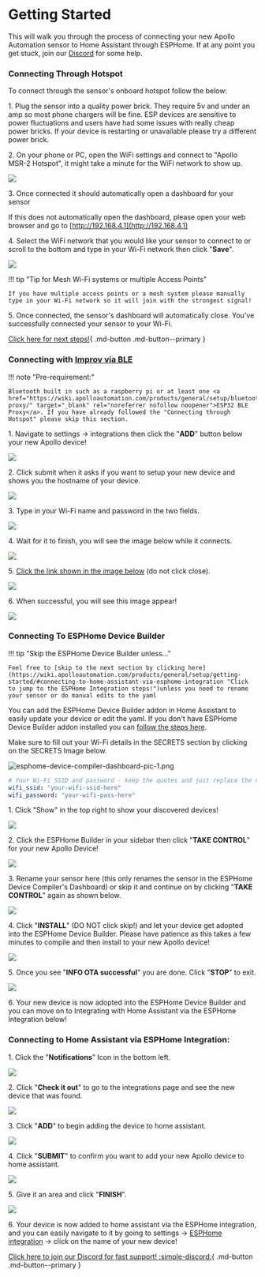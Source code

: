 # Getting Started

This will walk you through the process of connecting your new Apollo Automation sensor to Home Assistant through ESPHome. If at any point you get stuck, join our <a href="https://dsc.gg/apolloautomation" target="_blank" rel="noopener">Discord</a> for some help.

### Connecting Through Hotspot

To connect through the sensor's onboard hotspot follow the below:

1\. Plug the sensor into a quality power brick. They require 5v and under an amp so most phone chargers will be fine. ESP devices are sensitive to power fluctuations and users have had some issues with really cheap power bricks. If your device is restarting or unavailable please try a different power brick.

2\. On your phone or PC, open the WiFi settings and connect to "Apollo MSR-2 Hotspot", it might take a minute for the WiFi network to show up.

![](assets/getting-started-pic-1-1.png)

3\. Once connected it should automatically open a dashboard for your sensor

If this does not automatically open the dashboard, please open your web browser and go to [http://192.168.4.1](http://192.168.4.1)

4\. Select the WiFi network that you would like your sensor to connect to or scroll to the bottom and type in your Wi-Fi network then click "**Save**".

![](assets/getting-started-pic-2.png)

!!! tip "Tip for Mesh Wi-Fi systems or multiple Access Points"

    If you have multiple access points or a mesh system please manually type in your Wi-Fi network so it will join with the strongest signal!

5\. Once connected, the sensor's dashboard will automatically close. You've successfully connected your sensor to your Wi-Fi.

[Click here for next steps!](https://wiki.apolloautomation.com/products/general/setup/getting-started/#connecting-to-home-assistant-via-esphome-integration){                             .md-button .md-button--primary }

### Connecting with <a href="https://www.home-assistant.io/integrations/improv_ble" target="_blank" rel="noopener">Improv via BLE</a>

!!! note "Pre-requirement:"

    Bluetooth built in such as a raspberry pi or at least one <a href="https://wiki.apolloautomation.com/products/general/setup/bluetooth-proxy/" target="_blank" rel="noreferrer nofollow noopener">ESP32 BLE Proxy</a>. If you have already followed the "Connecting through Hotspot" please skip this section.

1\. Navigate to settings -&gt; integrations then click the "**ADD**" button below your new Apollo device!

![](../../../assets/improv-ble-pic-1.png)

2\. Click submit when it asks if you want to setup your new device and shows you the hostname of your device.

![](assets/temp1b-improv-ble-4.png)

3\. Type in your Wi-Fi name and password in the two fields.

![](../../../assets/improv-ble-pic-3.png)

4\. Wait for it to finish, you will see the image below while it connects.

![](../../../assets/improv-ble-pic-4.png)

5\. <a href="https://my.home-assistant.io/redirect/config_flow_start?domain=esphome" target="_blank" rel="noopener">Click the link shown in the image below</a> (do not click close).

![](../../../assets/improv-ble-pic-5-1.png)

6\. When successful, you will see this image appear!

![](../../../assets/improv-ble-pic-6.png)

### Connecting To ESPHome Device Builder

!!! tip "Skip the ESPHome Device Builder unless..."

    Feel free to [skip to the next section by clicking here](https://wiki.apolloautomation.com/products/general/setup/getting-started/#connecting-to-home-assistant-via-esphome-integration "Click to jump to the ESPHome Integration steps!")unless you need to rename your sensor or do manual edits to the yaml

You can add the ESPHome Device Builder addon in Home Assistant to easily update your device or edit the yaml. If you don't have ESPHome Device Builder addon installed you can [follow the steps here](https://esphome.io/guides/getting_started_hassio.html#installing-esphome-device-compiler "Getting Started guide for installing ESPHome Device Builder").

Make sure to fill out your Wi-Fi details in the SECRETS section by clicking on the SECRETS Image below.

![esphome-device-compiler-dashboard-pic-1.png](../../../assets/esphome-device-compiler-dashboard-pic-1.png)

```yaml
# Your Wi-Fi SSID and password - keep the quotes and just replace the name and password between the quotes!
wifi_ssid: "your-wifi-ssid-here"
wifi_password: "your-wifi-pass-here"
```

1\. Click "Show" in the top right to show your discovered devices!

![](assets/esphome-device-builder-show-discovered-device.png)

2\. Click the ESPHome Builder in your sidebar then click "**TAKE CONTROL**" for your new Apollo Device!

![](assets/esphome-device-builder-pic-1.png)

3\. Rename your sensor here (this only renames the sensor in the ESPHome Device Compiler's Dashboard) or skip it and continue on by clicking "**TAKE CONTROL**" again as shown below.

![](assets/esphome-device-builder-pic-2.png)

4\. Click "**INSTALL**" (DO NOT click skip!) and let your device get adopted into the ESPHome Device Builder. Please have patience as this takes a few minutes to compile and then install to your new Apollo device!

![](assets/esphome-device-builder-pic-3.png)

5\. Once you see "**INFO OTA successful**" you are done. Click "**STOP**" to exit.

![](assets/getting-started-pic-4.png)

6\. Your new device is now adopted into the ESPHome Device Builder and you can move on to Integrating with Home Assistant via the ESPHome Integration below!

### Connecting to Home Assistant via ESPHome Integration:

1\. Click the "**Notifications**" Icon in the bottom left.

![](assets/getting-started-pic-5.png)

2\. Click "**Check it out**" to go to the integrations page and see the new device that was found.

![](assets/getting-started-pic-7.png)

3\. Click "**ADD**" to begin adding the device to home assistant.

![](assets/getting-started-pic-6-1.png)

4\. Click "**SUBMIT**" to confirm you want to add your new Apollo device to home assistant.

![](assets/getting-started-pic-8.png)

5\. Give it an area and click "**FINISH**".

![](assets/getting-started-pic-9.png)

6\. Your device is now added to home assistant via the ESPHome integration, and you can easily navigate to it by going to settings -&gt; <a href="http://homeassistant.local:8123/config/integrations/integration/esphome" target="_blank" rel="noopener">ESPHome integration</a> -&gt; click on the name of your new device!

[Click here to join our Discord for fast support! :simple-discord:](https://dsc.gg/apolloautomation){                               .md-button .md-button--primary }